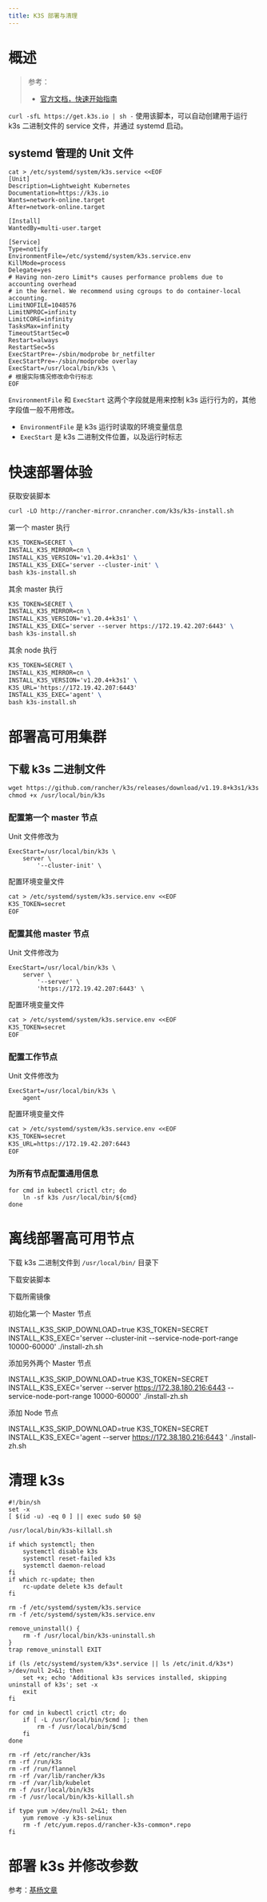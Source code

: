 ```yaml
---
title: K3S 部署与清理
---
```


# 概述

> 参考：
> - [官方文档，快速开始指南](https://docs.k3s.io/quick-start)

`curl -sfL https://get.k3s.io | sh -` 使用该脚本，可以自动创建用于运行 k3s 二进制文件的 service 文件，并通过 systemd 启动。

## systemd 管理的 Unit 文件

```shell
cat > /etc/systemd/system/k3s.service <<EOF
[Unit]
Description=Lightweight Kubernetes
Documentation=https://k3s.io
Wants=network-online.target
After=network-online.target

[Install]
WantedBy=multi-user.target

[Service]
Type=notify
EnvironmentFile=/etc/systemd/system/k3s.service.env
KillMode=process
Delegate=yes
# Having non-zero Limit*s causes performance problems due to accounting overhead
# in the kernel. We recommend using cgroups to do container-local accounting.
LimitNOFILE=1048576
LimitNPROC=infinity
LimitCORE=infinity
TasksMax=infinity
TimeoutStartSec=0
Restart=always
RestartSec=5s
ExecStartPre=-/sbin/modprobe br_netfilter
ExecStartPre=-/sbin/modprobe overlay
ExecStart=/usr/local/bin/k3s \
# 根据实际情况修改命令行标志
EOF
```

`EnvironmentFile` 和 `ExecStart` 这两个字段就是用来控制 k3s 运行行为的，其他字段值一般不用修改。

- `EnvironmentFile` 是 k3s 运行时读取的环境变量信息
- `ExecStart` 是 k3s 二进制文件位置，以及运行时标志

# 快速部署体验

获取安装脚本

```latex
curl -LO http://rancher-mirror.cnrancher.com/k3s/k3s-install.sh
```

第一个 master 执行

```latex
K3S_TOKEN=SECRET \
INSTALL_K3S_MIRROR=cn \
INSTALL_K3S_VERSION='v1.20.4+k3s1' \
INSTALL_K3S_EXEC='server --cluster-init' \
bash k3s-install.sh
```

其余 master 执行

```latex
K3S_TOKEN=SECRET \
INSTALL_K3S_MIRROR=cn \
INSTALL_K3S_VERSION='v1.20.4+k3s1' \
INSTALL_K3S_EXEC='server --server https://172.19.42.207:6443' \
bash k3s-install.sh
```

其余 node 执行

```latex
K3S_TOKEN=SECRET \
INSTALL_K3S_MIRROR=cn \
INSTALL_K3S_VERSION='v1.20.4+k3s1' \
K3S_URL='https://172.19.42.207:6443'
INSTALL_K3S_EXEC='agent' \
bash k3s-install.sh
```

# 部署高可用集群

## 下载 k3s 二进制文件

```latex
wget https://github.com/rancher/k3s/releases/download/v1.19.8+k3s1/k3s -O /usr/local/bin/k3s
chmod +x /usr/local/bin/k3s
```

### 配置第一个 master 节点

Unit 文件修改为

```shell
ExecStart=/usr/local/bin/k3s \
    server \
        '--cluster-init' \
```

配置环境变量文件

```latex
cat > /etc/systemd/system/k3s.service.env <<EOF
K3S_TOKEN=secret
EOF
```

### 配置其他 master 节点

Unit 文件修改为

```shell
ExecStart=/usr/local/bin/k3s \
    server \
        '--server' \
        'https://172.19.42.207:6443' \
```

配置环境变量文件

```latex
cat > /etc/systemd/system/k3s.service.env <<EOF
K3S_TOKEN=secret
EOF
```

### 配置工作节点

Unit 文件修改为

```shell
ExecStart=/usr/local/bin/k3s \
    agent
```

配置环境变量文件

```latex
cat > /etc/systemd/system/k3s.service.env <<EOF
K3S_TOKEN=secret
K3S_URL=https://172.19.42.207:6443
EOF
```

### 为所有节点配置通用信息

```shell
for cmd in kubectl crictl ctr; do
    ln -sf k3s /usr/local/bin/${cmd}
done
```

# 离线部署高可用节点

下载 k3s 二进制文件到 `/usr/local/bin/` 目录下

下载安装脚本

下载所需镜像

初始化第一个 Master 节点

INSTALL_K3S_SKIP_DOWNLOAD=true K3S_TOKEN=SECRET INSTALL_K3S_EXEC='server --cluster-init --service-node-port-range 10000-60000' ./install-zh.sh

添加另外两个 Master 节点

INSTALL_K3S_SKIP_DOWNLOAD=true K3S_TOKEN=SECRET INSTALL_K3S_EXEC='server --server https://172.38.180.216:6443 --service-node-port-range 10000-60000' ./install-zh.sh

添加 Node 节点

INSTALL_K3S_SKIP_DOWNLOAD=true K3S_TOKEN=SECRET INSTALL_K3S_EXEC='agent --server https://172.38.180.216:6443 ' ./install-zh.sh


# 清理 k3s

```shell
#!/bin/sh
set -x
[ $(id -u) -eq 0 ] || exec sudo $0 $@

/usr/local/bin/k3s-killall.sh

if which systemctl; then
    systemctl disable k3s
    systemctl reset-failed k3s
    systemctl daemon-reload
fi
if which rc-update; then
    rc-update delete k3s default
fi

rm -f /etc/systemd/system/k3s.service
rm -f /etc/systemd/system/k3s.service.env

remove_uninstall() {
    rm -f /usr/local/bin/k3s-uninstall.sh
}
trap remove_uninstall EXIT

if (ls /etc/systemd/system/k3s*.service || ls /etc/init.d/k3s*) >/dev/null 2>&1; then
    set +x; echo 'Additional k3s services installed, skipping uninstall of k3s'; set -x
    exit
fi

for cmd in kubectl crictl ctr; do
    if [ -L /usr/local/bin/$cmd ]; then
        rm -f /usr/local/bin/$cmd
    fi
done

rm -rf /etc/rancher/k3s
rm -rf /run/k3s
rm -rf /run/flannel
rm -rf /var/lib/rancher/k3s
rm -rf /var/lib/kubelet
rm -f /usr/local/bin/k3s
rm -f /usr/local/bin/k3s-killall.sh

if type yum >/dev/null 2>&1; then
    yum remove -y k3s-selinux
    rm -f /etc/yum.repos.d/rancher-k3s-common*.repo
fi
```

# 部署 k3s 并修改参数

参考：[基杨文章](https://mp.weixin.qq.com/s/xpqZyoZltRkXcMQBcHos0Q)
